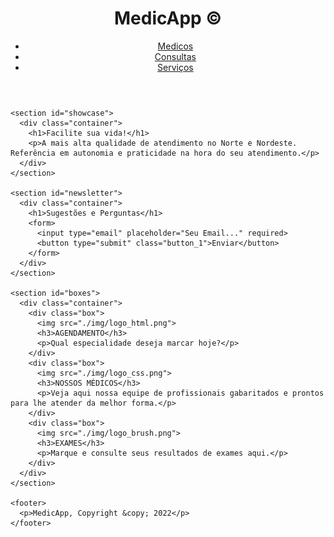 <!DOCTYPE html>
<html>
  <head>
    <meta charset="utf-8">
    <meta name="description" content="MedicApp">
	  <meta name="keywords" content="MedicApp">
  	<meta name="author" content="Bonfim Araújo">
    <title>MedicApp | Início</title>
    <link rel="stylesheet" href="./css/style.css">
    <link rel="icon" href="img/favicon.png">
  </head>
  <body>
    <header>
      <div class="container">
        <div id="branding">
          <h1><span class="highlight">Medic</span>App &copy</h1>
        </div>
        <nav>
          <ul>
            <li class="current"><a href="index.html">Medicos</a></li>
            <li><a href="about.html">Consultas</a></li>
            <li><a href="services.html">Serviços</a></li>
          </ul>
        </nav>
      </div>
    </header>

    <section id="showcase">
      <div class="container">
        <h1>Facilite sua vida!</h1>
        <p>A mais alta qualidade de atendimento no Norte e Nordeste. Referência em autonomia e praticidade na hora do seu atendimento.</p>
      </div>
    </section>

    <section id="newsletter">
      <div class="container">
        <h1>Sugestões e Perguntas</h1>
        <form>
          <input type="email" placeholder="Seu Email..." required>
          <button type="submit" class="button_1">Enviar</button>
        </form>
      </div>
    </section>

    <section id="boxes">
      <div class="container">
        <div class="box">
          <img src="./img/logo_html.png">
          <h3>AGENDAMENTO</h3>
          <p>Qual especialidade deseja marcar hoje?</p>
        </div>
        <div class="box">
          <img src="./img/logo_css.png">
          <h3>NOSSOS MÉDICOS</h3>
          <p>Veja aqui nossa equipe de profissionais gabaritados e prontos para lhe atender da melhor forma.</p>
        </div>
        <div class="box">
          <img src="./img/logo_brush.png">
          <h3>EXAMES</h3>
          <p>Marque e consulte seus resultados de exames aqui.</p>
        </div>
      </div>
    </section>

    <footer>
      <p>MedicApp, Copyright &copy; 2022</p>
    </footer>
  </body>
</html>
